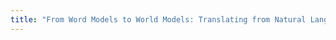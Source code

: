 ```yaml
---
title: "From Word Models to World Models: Translating from Natural Language to the Probabilistic Language of Thought."
---
```

